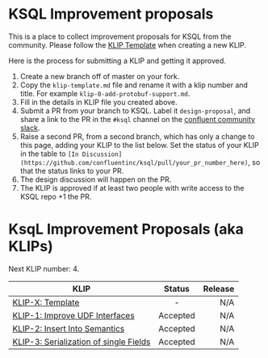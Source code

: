 # KSQL Improvement proposals

This is a place to collect improvement proposals for KSQL from the community. Please follow the [KLIP Template](klip-template.md) when creating a new KLIP.

Here is the process for submitting a KLIP and getting it approved.

1. Create a new branch off of master on your fork.
1. Copy the `klip-template.md` file and rename it with a klip number and title. For example `klip-0-add-protobuf-support.md`.
1. Fill in the details in KLIP file you created above.
1. Submit a PR from your branch to KSQL. Label it `design-proposal`, and share a link to the PR in the `#ksql` channel on the [confluent community slack](https://slackpass.io/confluentcommunity).
1. Raise a second PR, from a second branch, which has only a change to this page, adding your KLIP to the list below. Set
the status of your KLIP in the table to `[In Discussion](https://github.com/confluentinc/ksql/pull/your_pr_number_here)`, so that the status links to your PR.
1. The design discussion will happen on the PR.
1. The KLIP is approved if at least two people with write access to the KSQL repo +1 the PR.

# KsqL Improvement Proposals (aka KLIPs)

Next KLIP number: 4.

| KLIP                                                                               | Status         | Release |
|------------------------------------------------------------------------------------|:--------------:| ------: |
| [KLIP-X: Template](klip-template.md)                                               | -              | N/A     |
| [KLIP-1: Improve UDF Interfaces](klip-1-improve-udf-interfaces.md)                 | Accepted       | N/A     |
| [KLIP-2: Insert Into Semantics](klip-2-produce-data.md)                            | Accepted       | N/A     |
| [KLIP-3: Serialization of single Fields](klip-3-serialization-of-single-fields.md) | Accepted       | N/A     |



